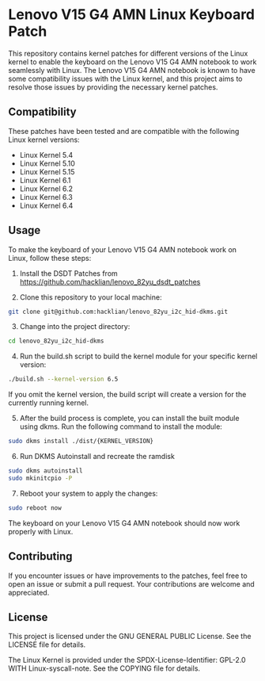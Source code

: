 # Lenovo V15 G4 AMN Linux Keyboard Patch

This repository contains kernel patches for different versions of the Linux kernel to enable the keyboard on the Lenovo V15 G4 AMN notebook to work seamlessly with Linux. The Lenovo V15 G4 AMN notebook is known to have some compatibility issues with the Linux kernel, and this project aims to resolve those issues by providing the necessary kernel patches.

## Compatibility

These patches have been tested and are compatible with the following Linux kernel versions:

- Linux Kernel 5.4
- Linux Kernel 5.10
- Linux Kernel 5.15
- Linux Kernel 6.1
- Linux Kernel 6.2
- Linux Kernel 6.3
- Linux Kernel 6.4

## Usage

To make the keyboard of your Lenovo V15 G4 AMN notebook work on Linux, follow these steps:

1. Install the DSDT Patches from https://github.com/hacklian/lenovo_82yu_dsdt_patches

2. Clone this repository to your local machine:
```bash
git clone git@github.com:hacklian/lenovo_82yu_i2c_hid-dkms.git
```

3. Change into the project directory:
```bash
cd lenovo_82yu_i2c_hid-dkms
```

4. Run the build.sh script to build the kernel module for your specific kernel version:
```bash
./build.sh --kernel-version 6.5
```
If you omit the kernel version, the build script will create a version for the currently running kernel.


5. After the build process is complete, you can install the built module using dkms. Run the following command to install the module:
```bash
sudo dkms install ./dist/{KERNEL_VERSION}
```

6. Run DKMS Autoinstall and recreate the ramdisk
```bash
sudo dkms autoinstall
sudo mkinitcpio -P
```

7. Reboot your system to apply the changes:
```bash
sudo reboot now
```

The keyboard on your Lenovo V15 G4 AMN notebook should now work properly with Linux.

## Contributing
If you encounter issues or have improvements to the patches, feel free to open an issue or submit a pull request. Your contributions are welcome and appreciated.

## License
This project is licensed under the GNU GENERAL PUBLIC License. See the LICENSE file for details.

The Linux Kernel is provided under the SPDX-License-Identifier: GPL-2.0 WITH Linux-syscall-note. See the COPYING file for details.